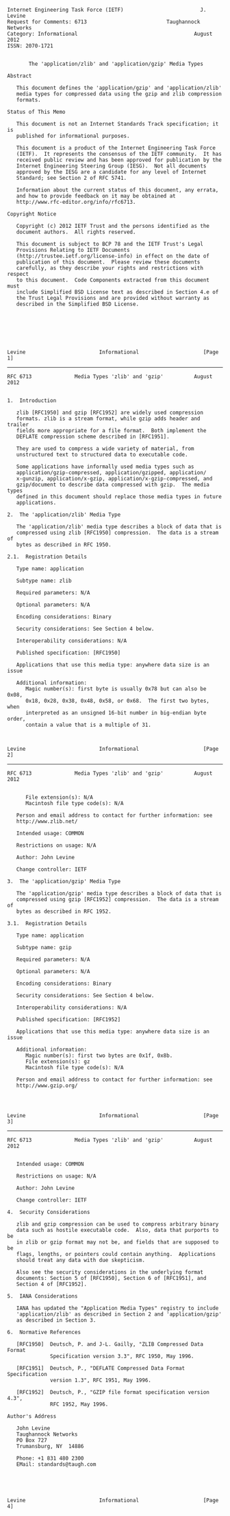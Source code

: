     Internet Engineering Task Force (IETF)                         J. Levine
    Request for Comments: 6713                          Taughannock Networks
    Category: Informational                                      August 2012
    ISSN: 2070-1721


           The 'application/zlib' and 'application/gzip' Media Types

    Abstract

       This document defines the 'application/gzip' and 'application/zlib'
       media types for compressed data using the gzip and zlib compression
       formats.

    Status of This Memo

       This document is not an Internet Standards Track specification; it is
       published for informational purposes.

       This document is a product of the Internet Engineering Task Force
       (IETF).  It represents the consensus of the IETF community.  It has
       received public review and has been approved for publication by the
       Internet Engineering Steering Group (IESG).  Not all documents
       approved by the IESG are a candidate for any level of Internet
       Standard; see Section 2 of RFC 5741.

       Information about the current status of this document, any errata,
       and how to provide feedback on it may be obtained at
       http://www.rfc-editor.org/info/rfc6713.

    Copyright Notice

       Copyright (c) 2012 IETF Trust and the persons identified as the
       document authors.  All rights reserved.

       This document is subject to BCP 78 and the IETF Trust's Legal
       Provisions Relating to IETF Documents
       (http://trustee.ietf.org/license-info) in effect on the date of
       publication of this document.  Please review these documents
       carefully, as they describe your rights and restrictions with respect
       to this document.  Code Components extracted from this document must
       include Simplified BSD License text as described in Section 4.e of
       the Trust Legal Provisions and are provided without warranty as
       described in the Simplified BSD License.







    Levine                        Informational                     [Page 1]

------------------------------------------------------------------------

``` newpage
RFC 6713              Media Types 'zlib' and 'gzip'          August 2012


1.  Introduction

   zlib [RFC1950] and gzip [RFC1952] are widely used compression
   formats. zlib is a stream format, while gzip adds header and trailer
   fields more appropriate for a file format.  Both implement the
   DEFLATE compression scheme described in [RFC1951].

   They are used to compress a wide variety of material, from
   unstructured text to structured data to executable code.

   Some applications have informally used media types such as
   application/gzip-compressed, application/gzipped, application/
   x-gunzip, application/x-gzip, application/x-gzip-compressed, and
   gzip/document to describe data compressed with gzip.  The media types
   defined in this document should replace those media types in future
   applications.

2.  The 'application/zlib' Media Type

   The 'application/zlib' media type describes a block of data that is
   compressed using zlib [RFC1950] compression.  The data is a stream of
   bytes as described in RFC 1950.

2.1.  Registration Details

   Type name: application

   Subtype name: zlib

   Required parameters: N/A

   Optional parameters: N/A

   Encoding considerations: Binary

   Security considerations: See Section 4 below.

   Interoperability considerations: N/A

   Published specification: [RFC1950]

   Applications that use this media type: anywhere data size is an issue

   Additional information:
      Magic number(s): first byte is usually 0x78 but can also be 0x08,
      0x18, 0x28, 0x38, 0x48, 0x58, or 0x68.  The first two bytes, when
      interpreted as an unsigned 16-bit number in big-endian byte order,
      contain a value that is a multiple of 31.



Levine                        Informational                     [Page 2]
```

------------------------------------------------------------------------

``` newpage
RFC 6713              Media Types 'zlib' and 'gzip'          August 2012


      File extension(s): N/A
      Macintosh file type code(s): N/A

   Person and email address to contact for further information: see
   http://www.zlib.net/

   Intended usage: COMMON

   Restrictions on usage: N/A

   Author: John Levine

   Change controller: IETF

3.  The 'application/gzip' Media Type

   The 'application/gzip' media type describes a block of data that is
   compressed using gzip [RFC1952] compression.  The data is a stream of
   bytes as described in RFC 1952.

3.1.  Registration Details

   Type name: application

   Subtype name: gzip

   Required parameters: N/A

   Optional parameters: N/A

   Encoding considerations: Binary

   Security considerations: See Section 4 below.

   Interoperability considerations: N/A

   Published specification: [RFC1952]

   Applications that use this media type: anywhere data size is an issue

   Additional information:
      Magic number(s): first two bytes are 0x1f, 0x8b.
      File extension(s): gz
      Macintosh file type code(s): N/A

   Person and email address to contact for further information: see
   http://www.gzip.org/




Levine                        Informational                     [Page 3]
```

------------------------------------------------------------------------

``` newpage
RFC 6713              Media Types 'zlib' and 'gzip'          August 2012


   Intended usage: COMMON

   Restrictions on usage: N/A

   Author: John Levine

   Change controller: IETF

4.  Security Considerations

   zlib and gzip compression can be used to compress arbitrary binary
   data such as hostile executable code.  Also, data that purports to be
   in zlib or gzip format may not be, and fields that are supposed to be
   flags, lengths, or pointers could contain anything.  Applications
   should treat any data with due skepticism.

   Also see the security considerations in the underlying format
   documents: Section 5 of [RFC1950], Section 6 of [RFC1951], and
   Section 4 of [RFC1952].

5.  IANA Considerations

   IANA has updated the "Application Media Types" registry to include
   'application/zlib' as described in Section 2 and 'application/gzip'
   as described in Section 3.

6.  Normative References

   [RFC1950]  Deutsch, P. and J-L. Gailly, "ZLIB Compressed Data Format
              Specification version 3.3", RFC 1950, May 1996.

   [RFC1951]  Deutsch, P., "DEFLATE Compressed Data Format Specification
              version 1.3", RFC 1951, May 1996.

   [RFC1952]  Deutsch, P., "GZIP file format specification version 4.3",
              RFC 1952, May 1996.

Author's Address

   John Levine
   Taughannock Networks
   PO Box 727
   Trumansburg, NY  14886

   Phone: +1 831 480 2300
   EMail: standards@taugh.com





Levine                        Informational                     [Page 4]
```
